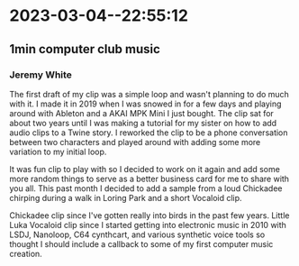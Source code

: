 # 2023-03-04--22:55:12

## 1min computer club music

### Jeremy White

The first draft of my clip was a simple loop and wasn't planning to do much with it. I made it in 2019 when I was snowed in for a few days and playing around with Ableton and a AKAI MPK Mini I just bought. The clip sat for about two years until I was making a tutorial for my sister on how to add audio clips to a Twine story. I reworked the clip to be a phone conversation between two characters and played around with adding some more variation to my initial loop.

It was fun clip to play with so I decided to work on it again and add some more random things to serve as a better business card for me to share with you all. This past month I decided to add a sample from a loud Chickadee chirping during a walk in Loring Park and a short Vocaloid clip.

Chickadee clip since I've gotten really into birds in the past few years. Little Luka Vocaloid clip since I started getting into electronic music in 2010 with LSDJ, Nanoloop, C64 cynthcart, and various synthetic voice tools so thought I should include a callback to some of my first computer music creation.
